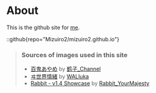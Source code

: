 # About
This is the github site for [me](https://github.com/Mizuiro2).

::github{repo="Mizuiro2/mizuiro2.github.io"}

> ### Sources of images used in this site
> - [百鬼あやめ](https://www.pixiv.net/artworks/93141892) by [鹤子_Channel](https://www.pixiv.net/users/42877263)
> - [ヰ世界情緒](https://pbs.twimg.com/media/GeRwoslbsAA3gmC?format=jpg&name=medium) by [WALluka](https://x.com/nishino_WALluka)
> - [Rabbit - v1.4 Showcase](https://civitai.com/posts/586908) by [Rabbit_YourMajesty](https://civitai.com/user/Rabbit_YourMajesty)